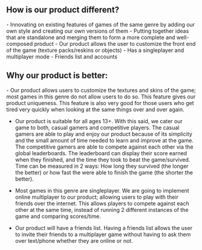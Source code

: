 <h2>How is our product different?</h2>
- Innovating on existing features of games of the same genre by adding our own style and creating our own versions of them
- Putting together ideas that are standalone and merging them to form a more complete and well-composed product
- Our product allows the user to customize the front end of the game (texture packs/reskins or objects)
- Has a singleplayer and multiplayer mode
- Friends list and accounts 

<h2>Why our product is better:</h2>
- Our product allows users to customize the textures and skins of the game; most games in this genre do not allow users to do so. This feature gives our product uniqueness. This feature is also very good for those users who get tired very quickly when looking at the same things over and over again. 

- Our product is suitable for all ages 13+. With this said, we cater our game to both, casual gamers and competitive players. The casual gamers are able to play and enjoy our product because of its simplicity and the small amount of time needed to learn and improve at the game. The competitive gamers are able to compete against each other via the global leaderboards. The leaderboard can display their score earned when they finished, and the time they took to beat the game/survived. Time can be measured in 2 ways: How long they survived (the longer the better) or how fast the were able to finish the game (the shorter the better). 

- Most games in this genre are singleplayer. We are going to implement online multiplayer to our product; allowing users to play with their friends over the internet. This allows players to compete against each other at the same time, instead of running 2 different instances of the game and comparing scores/time.

- Our product will have a friends list. Having a friends list allows the user to invite their friends to a multiplayer game without having to ask them over text/phone whether they are online or not. 
